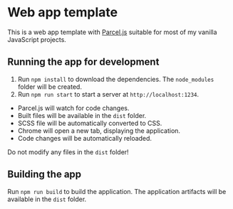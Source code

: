 # Web app template

This is a web app template with [Parcel.js](https://parceljs.org/) suitable for most of my vanilla JavaScript projects.

## Running the app for development

1. Run `npm install` to download the dependencies. The `node_modules` folder will be created.
1. Run `npm run start` to start a server at `http://localhost:1234`.
 - Parcel.js will watch for code changes.
 - Built files will be available in the `dist` folder.
 - SCSS file will be automatically converted to CSS.
 - Chrome will open a new tab, displaying the application.
 - Code changes will be automatically reloaded.

Do not modify any files in the `dist` folder!

## Building the app

Run `npm run build` to build the application. The application artifacts will be available in the `dist` folder.